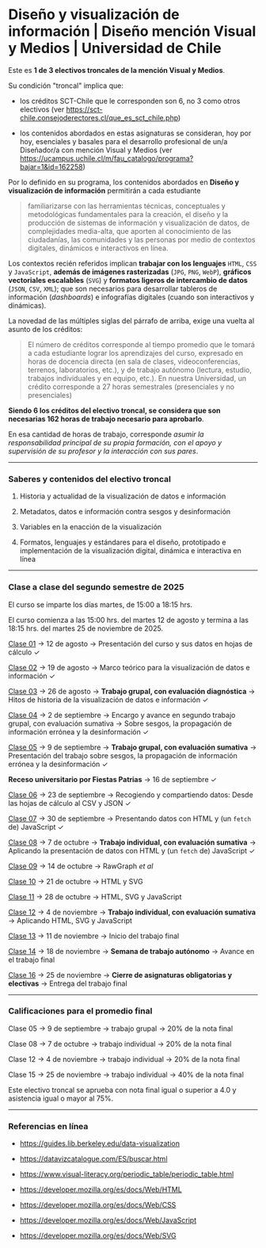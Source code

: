 # Diseño y visualización de información | Diseño mención Visual y Medios | Universidad de Chile

Este es **1 de 3 electivos troncales de la mención Visual y Medios**. 

Su condición "troncal" implica que: 

- los créditos SCT-Chile que le corresponden son 6, no 3 como otros electivos (ver https://sct-chile.consejoderectores.cl/que_es_sct_chile.php) 

- los contenidos abordados en estas asignaturas se consideran, hoy por hoy, esenciales y basales para el desarrollo profesional de un/a Diseñador/a con mención Visual y Medios (ver https://ucampus.uchile.cl/m/fau_catalogo/programa?bajar=1&id=162258)

Por lo definido en su programa, los contenidos abordados en **Diseño y visualización de información** permitirán a cada estudiante 

> familiarizarse con las herramientas técnicas, conceptuales y metodológicas fundamentales para la creación, el diseño y la producción de sistemas de información y visualización de datos, de complejidades media-alta, que aporten al conocimiento de las ciudadanías, las comunidades y las personas por medio de contextos digitales, dinámicos e interactivos en línea.

Los contextos recién referidos implican **trabajar con los lenguajes** `HTML`, `CSS` y `JavaScript`, **además de imágenes rasterizadas** (`JPG`, `PNG`, `WebP`), **gráficos vectoriales escalables** (`SVG`) y **formatos ligeros de intercambio de datos** (`JSON`, `CSV`, `XML`); que son necesarios para desarrollar tableros de información (*dashboards*) e infografías digitales (cuando son interactivos y dinámicas).

La novedad de las múltiples siglas del párrafo de arriba, exige una vuelta al asunto de los créditos:

> El número de créditos corresponde al tiempo promedio que le tomará a cada estudiante lograr los aprendizajes del curso, expresado en horas de docencia directa (en sala de clases, videoconferencias, terrenos, laboratorios, etc.), y de trabajo autónomo (lectura, estudio, trabajos individuales y en equipo, etc.). En nuestra Universidad, un crédito corresponde a 27 horas semestrales (presenciales y no presenciales)

**Siendo 6 los créditos del electivo troncal, se considera que son necesarias 162 horas de trabajo necesario para aprobarlo**.

En esa cantidad de horas de trabajo, corresponde *asumir la responsabilidad principal de su propia formación, con el apoyo y supervisión de su profesor y la interacción con sus pares*.

- - - - - - -

### Saberes y contenidos del electivo troncal

1. Historia y actualidad de la visualización de datos e información

2. Metadatos, datos e información contra sesgos y desinformación

3. Variables en la enacción de la visualización

4. Formatos, lenguajes y estándares para el diseño, prototipado e implementación de la visualización digital, dinámica e interactiva en línea

- - - - - - -

### Clase a clase del segundo semestre de 2025

El curso se imparte los días martes, de 15:00 a 18:15 hrs.

El curso comienza a las 15:00 hrs. del martes 12 de agosto y termina a las 18:15 hrs. del martes 25 de noviembre de 2025.
 
[Clase 01](https://github.com/profesorfaco/troncal/tree/main/clase-01) → 12 de agosto → Presentación del curso y sus datos en hojas de cálculo ✓

[Clase 02](https://github.com/profesorfaco/troncal/tree/main/clase-02) → 19 de agosto → Marco teórico para la visualización de datos e información ✓

[Clase 03](https://github.com/profesorfaco/troncal/tree/main/clase-03) → 26 de agosto → **Trabajo grupal, con evaluación diagnóstica** → Hitos de historia de la visualización de datos e información ✓  

[Clase 04](https://github.com/profesorfaco/troncal/tree/main/clase-04) → 2 de septiembre → Encargo y avance en segundo trabajo grupal, con evaluación sumativa → Sobre sesgos, la propagación de información errónea y la desinformación ✓

[Clase 05](https://github.com/profesorfaco/troncal/tree/main/clase-05) → 9 de septiembre → **Trabajo grupal, con evaluación sumativa** → Presentación del trabajo sobre sesgos, la propagación de información errónea y la desinformación ✓

**Receso universitario por Fiestas Patrias** → 16 de septiembre ✓

[Clase 06](https://github.com/profesorfaco/troncal/tree/main/clase-06) → 23 de septiembre → Recogiendo y compartiendo datos: Desde las hojas de cálculo al CSV y JSON ✓

[Clase 07](https://github.com/profesorfaco/troncal/tree/main/clase-07) → 30 de septiembre → Presentando datos con HTML y (un `fetch` de) JavaScript ✓

[Clase 08](https://github.com/profesorfaco/troncal/tree/main/clase-08) → 7 de octubre → **Trabajo individual, con evaluación sumativa** → Aplicando la presentación de datos con HTML y (un `fetch` de) JavaScript ✓

[Clase 09](https://github.com/profesorfaco/troncal/tree/main/clase-09) → 14 de octubre → RawGraph *et al*

[Clase 10](https://github.com/profesorfaco/troncal/tree/main/clase-10) → 21 de octubre → HTML y SVG

[Clase 11](https://github.com/profesorfaco/troncal/tree/main/clase-11) → 28 de octubre → HTML, SVG y JavaScript

[Clase 12](https://github.com/profesorfaco/troncal/tree/main/clase-12) → 4 de noviembre → **Trabajo individual, con evaluación sumativa** → Aplicando HTML, SVG y JavaScript

[Clase 13](https://github.com/profesorfaco/troncal/tree/main/clase-13) → 11 de noviembre → Inicio del trabajo final

[Clase 14](https://github.com/profesorfaco/troncal/tree/main/clase-14) → 18 de noviembre → **Semana de trabajo autónomo** → Avance en el trabajo final

[Clase 16](https://github.com/profesorfaco/troncal/tree/main/clase-15) → 25 de noviembre → **Cierre de asignaturas obligatorias y electivas** → Entrega del trabajo final

- - - - 

### Calificaciones para el promedio final

Clase 05 → 9 de septiembre → trabajo grupal → 20% de la nota final

Clase 08 → 7 de octubre → trabajo individual → 20% de la nota final

Clase 12 → 4 de noviembre → trabajo individual → 20% de la nota final

Clase 15 → 25 de noviembre → trabajo individual → 40% de la nota final

Este electivo troncal se aprueba con nota final igual o superior a 4.0 y asistencia igual o mayor al 75%.

- - - - 

### Referencias en línea

- https://guides.lib.berkeley.edu/data-visualization

- https://datavizcatalogue.com/ES/buscar.html

- https://www.visual-literacy.org/periodic_table/periodic_table.html

- https://developer.mozilla.org/es/docs/Web/HTML

- https://developer.mozilla.org/es/docs/Web/CSS

- https://developer.mozilla.org/es/docs/Web/JavaScript

- https://developer.mozilla.org/es/docs/Web/SVG
